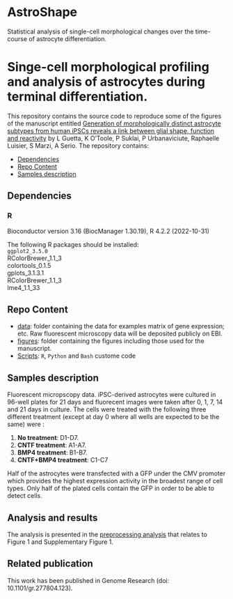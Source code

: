 # AstroShape
Statistical analysis of single-cell morphological changes over the time-course of astrocyte differentiation.

# Singe-cell morphological profiling and analysis of astrocytes during terminal differentiation.

This repository contains the source code to reproduce some of the figures of the manuscript entitled [Generation of morphologically distinct astrocyte subtypes from human iPSCs reveals a link between glial shape, function and reactivity](https://www.biorxiv.org/content/10.1101/2022.11.23.517728v1) by L Guetta, K O’Toole, P Suklai, P Urbanaviciute, Raphaelle Luisier, S Marzi, A Serio. The repository contains:

-   [Dependencies](#Dependencies)
-   [Repo Content](#Repo-Content)
-   [Samples description](#Samples_description)

## Dependencies
### R
Bioconductor version 3.16 (BiocManager 1.30.19), R 4.2.2 (2022-10-31)

The following R packages should be installed:<br>
`ggplot2_3.5.0`<br>
RColorBrewer_1.1_3<br>
colortools_0.1.5<br>
gplots_3.1.3.1<br>
RColorBrewer_1.1_3<br>
lme4_1.1_33

## Repo Content
* [data](./data): folder containing the data for examples matrix of gene expression; etc. Raw fluorescent microscopy data will be deposited publicly on EBI.
* [figures](./figures): folder containing the figures including those used for the manuscript.
* [Scripts](./scripts): `R`, `Python` and `Bash` custome code

## Samples description
Fluorescent micropscopy data. iPSC-derived astrocytes were cultured in 96-well plates for 21 days and fluorecent images were taken after 0, 1, 7, 14 and 21 days in culture. The cells were treated with the following three different treatment (except at day 0 where all wells are expected to be the same) were : 

1. **No treatment**: D1-D7.
1. **CNTF treatment**: A1-A7.
1. **BMP4 treatment**: B1-B7. 
1. **CNTF+BMP4 treatment**: C1-C7

Half of the astrocytes were transfected with a GFP under the CMV promoter which provides the highest expression activity in the broadest range of cell types. Only half of the plated cells contain the GFP in order to be able to detect cells. 

## Analysis and results
The analysis is presented in the [preprocessing analysis](https://htmlpreview.github.io/?https://github.com/RLuisier/AxonLoc/blob/main/1_overview_data.html) that relates to  Figure 1 and Supplementary Figure 1.

## Related publication
This work has been published in Genome Research (doi: 10.1101/gr.277804.123).








